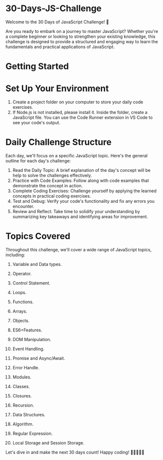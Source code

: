 # 30-Days-JS-Challenge

Welcome to the 30 Days of JavaScript Challenge! 🚀

Are you ready to embark on a journey to master JavaScript? Whether you're a complete beginner or looking to strengthen your existing knowledge, this challenge is designed to provide a structured and engaging way to learn the fundamentals and practical applications of JavaScript.

# Getting Started

# Set Up Your Environment

1. Create a project folder on your computer to store your daily code exercises.
2. If Node.js is not installed, please install it. Inside the folder, create a JavaScript file. You can use the Code Runner extension in VS Code to see your code's output.

# Daily Challenge Structure

Each day, we'll focus on a specific JavaScript topic. Here's the general outline for each day's challenge:

1. Read the Daily Topic: A brief explanation of the day's concept will be help to solve the challenges effectively.
2. Practice with Code Examples: Follow along with code examples that demonstrate the concept in action.
3. Complete Coding Exercises: Challenge yourself by applying the learned concepts in practical coding exercises.
4. Test and Debug: Verify your code's functionality and fix any errors you encounter.
5. Review and Reflect: Take time to solidify your understanding by summarizing key takeaways and identifying areas for improvement.

# Topics Covered

Throughout this challenge, we'll cover a wide range of JavaScript topics, including:

1. Variable and Data types.

2. Operator.

3. Control Statement.

4. Loops.

5. Functions.

6. Arrays.

7. Objects.

8. ES6+Features.

9. DOM Manipulation.

10. Event Handling.

11. Promise and Async/Await.

12. Error Handle.

13. Modules.

14. Classes.

15. Closures.

16. Recursion.

17. Data Structures.

18. Algorithm.

19. Regular Expression.

20. Local Storage and Session Storage.

Let's dive in and make the next 30 days count! Happy coding! 🎉👩‍💻👨‍💻
